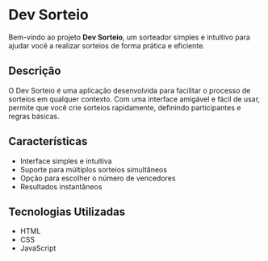   <h1>Dev Sorteio</h1>
    <p>Bem-vindo ao projeto <strong>Dev Sorteio</strong>, um sorteador simples e intuitivo para ajudar você a realizar sorteios de forma prática e eficiente.</p>
    
  <h2>Descrição</h2>
    <p>O Dev Sorteio é uma aplicação desenvolvida para facilitar o processo de sorteios em qualquer contexto. Com uma interface amigável e fácil de usar, permite que você crie sorteios rapidamente, definindo participantes e regras básicas.</p>

  <h2>Características</h2>
    <ul>
        <li>Interface simples e intuitiva</li>
        <li>Suporte para múltiplos sorteios simultâneos</li>
        <li>Opção para escolher o número de vencedores</li>
        <li>Resultados instantâneos</li>
    </ul>

  <h2>Tecnologias Utilizadas</h2>
    <ul>
        <li>HTML</li>
        <li>CSS</li>
        <li>JavaScript</li>
    </ul>
